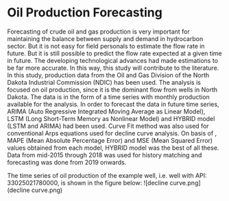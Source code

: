# Oil Production Forecasting
Forecasting of crude oil and gas production is very important for maintaining the balance between supply and demand in hydrocarbon sector. But it is not easy for field personals to estimate the flow rate in future. But it is still possible to predict the flow rate expected at a given time in future. The developing technological advances had made estimations to be far more accurate. In this way, this study will contribute to the literature. In this study, production data from the Oil and Gas Division of the North Dakota Industrial Commission (NDIC) has been used. The analysis is focused on oil production, since it is the dominant flow from wells in North Dakota. The data is in the form of a time series with monthly production available for the analysis. In order to forecast the data in future time series, ARIMA (Auto Regressive Integrated Moving Average as Linear Model), LSTM (Long Short-Term Memory as Nonlinear Model) and HYBRID model (LSTM and ARIMA) had been used. Curve Fit method was also used for conventional Arps equations used for decline curve analysis. On basis of , MAPE (Mean Absolute Percentage Error) and MSE (Mean Squared Error) values obtained from each model, HYBRID model was the best of all these. Data from mid-2015 through 2018 was used for history matching and forecasting was done from 2019 onwards.

The time series of oil production of the example well, i.e. well with API: 33025021780000, is shown in the figure below:
![decline curve.png](decline curve.png)

